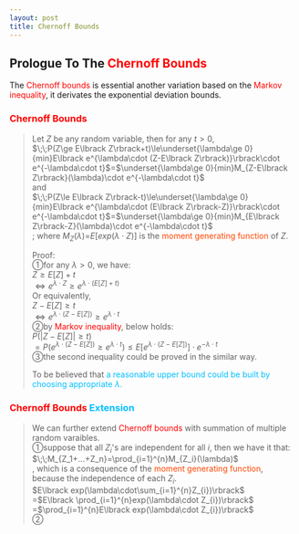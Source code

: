 ```yaml
---
layout: post
title: Chernoff Bounds
---
```


## Prologue To The <font color="Red">Chernoff Bounds</font>
<p class="message">
The <font color="Red">Chernoff bounds</font> is essential another variation based on the <font color="Red">Markov inequality</font>, it derivates the exponential deviation bounds.  
</p>

### <font color="Red">Chernoff Bounds</font>
>Let $Z$ be any random variable, then for any $t>0$,  
>$\;\;P(Z\ge E\lbrack Z\rbrack+t)\le\underset{\lambda\ge 0}{min}E\lbrack e^{\lambda\cdot (Z-E\lbrack Z\rbrack)}\rbrack\cdot e^{-\lambda\cdot t}$=$\underset{\lambda\ge 0}{min}M_{Z-E\lbrack Z\rbrack}(\lambda)\cdot e^{-\lambda\cdot t}$  
>and  
>$\;\;P(Z\le E\lbrack Z\rbrack-t)\le\underset{\lambda\ge 0}{min}E\lbrack e^{\lambda\cdot (E\lbrack Z\rbrack-Z)}\rbrack\cdot e^{-\lambda\cdot t}$=$\underset{\lambda\ge 0}{min}M_{E\lbrack Z\rbrack-Z}(\lambda)\cdot e^{-\lambda\cdot t}$  
>; where $M_{Z}(\lambda)$=$E\lbrack exp(\lambda\cdot Z)\rbrack$ is the <font color="OrangeRed">moment generating function</font> of $Z$.  
>
>Proof:  
>&#10112;for any $\lambda>0$, we have:  
>$Z\ge E\lbrack Z\rbrack+t$  
>$\Leftrightarrow e^{\lambda\cdot Z}\ge e^{\lambda\cdot (E\lbrack Z\rbrack+t)}$  
>Or equivalently,  
>$Z-E\lbrack Z\rbrack\ge t$  
>$\Leftrightarrow e^{\lambda\cdot (Z-E\lbrack Z\rbrack)}\ge e^{\lambda\cdot t}$  
>&#10113;by <font color="Red">Markov inequality</font>, below holds:  
>$P(\left|Z-E\lbrack Z\rbrack\right|\ge t)$  
>$=P(e^{\lambda\cdot (Z-E\lbrack Z\rbrack)}\ge e^{\lambda\cdot t})\le E\lbrack e^{\lambda\cdot (Z-E\lbrack Z\rbrack)}\rbrack\cdot e^{-\lambda\cdot t}$  
>&#10114;the second inequality could be proved in the similar way.  
>
>To be believed that <font color="DeepSkyBlue">a reasonable upper bound could be built by choosing appropriate $\lambda$.</font>  

### <font color="Red">Chernoff Bounds</font> <font color="DeepSkyBlue">Extension</font>
>We can further extend <font color="Red">Chernoff bounds</font> with summation of multiple random varaibles.  
>&#10112;suppose that all $Z_i$'s are independent for all $i$, then we have it that:  
>$\;\;M_{Z_1+...+Z_n}=\prod_{i=1}^{n}M_{Z_i}(\lambda)$  
>, which is a consequence of the <font color="OrangeRed">moment generating function</font>, because the independence of each $Z_{i}$.  
>$E\lbrack exp(\lambda\cdot\sum_{i=1}^{n}Z_{i})\rbrack$  
>=$E\lbrack \prod_{i=1}^{n}exp(\lambda\cdot Z_{i})\rbrack$  
>=$\prod_{i=1}^{n}E\lbrack exp(\lambda\cdot Z_{i})\rbrack$  
>&#10113;

<!-- Γ -->
<!-- \frac{\Gamma(k + n)}{\Gamma(n)} \frac{1}{r^k}  -->
<!-- \mbox{\large$\vert$}\nolimits_0^\infty -->
<!-- \vert_0^\infty -->
<!-- &prime; ′ -->
<!-- &Prime; ″ -->
<!-- \overline{X_n} -->
<!-- \frac{{\overline {X_n}}-\mu}{S/\sqrt n} -->
<!-- \lim_{t\rightarrow\infty} -->
<!-- \begin{array}{l}f'(x)\\f''(x)\\f'''(x)\\f''''(x)\end{array} -->
<!-- \\{Z\vert Z\ge t\\} -->
<!-- E\lbrack Z\rbrack -->
<!-- Var\lbrack Z\rbrack -->
<!-- \left|X\right| absolute value of X-->
<!-- \Leftrightarrow -->

<!-- Notes -->
<!-- <font color="OrangeRed">items, verb, to make it the focus</font> -->
<!-- <font color="Red">KKT</font> -->
<!-- <font color="Red">SMO heuristics</font> -->
<!-- <font color="Red">F</font> distribution -->
<!-- <font color="Red">t</font> distribution -->
<!-- <font color="DeepSkyBlue">suggested item, soft item</font> -->
<!-- <font color="RoyalBlue">old alpha</font> -->
<!-- <font color="Green">new alpha</font> -->

<!-- <font color="DeepPink">positive conclusion, finding</font> -->
<!-- <font color="RosyBrown">negative conclusion, finding</font> -->

<!-- <font color="#00ADAD">policy</font> -->
<!-- <font color="#6100A8">full observable</font> -->
<!-- <font color="#FFAC12">partial observable</font> -->
<!-- <font color="#EB00EB">stochastic</font> -->
<!-- <font color="#8400E6">state transition</font> -->
<!-- <font color="#D600D6">discount factor gamma $\gamma$</font> -->
<!-- <font color="#D600D6">$V(S)$</font> -->
<!-- <font color="#9300FF">immediate reward R(S)</font> -->